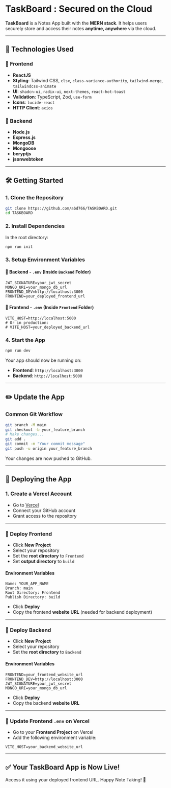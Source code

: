 # **TaskBoard** : Secured on the Cloud

**TaskBoard** is a Notes App built with the **MERN stack**. It helps users securely store and access their notes **anytime, anywhere** via the cloud.

---

## 🚀 Technologies Used

### 🔹 Frontend

- **ReactJS**
- **Styling**: Tailwind CSS, `clsx`, `class-variance-authority`, `tailwind-merge`, `tailwindcss-animate`
- **UI**: `shadcn-ui`, `radix-ui`, `next-themes`, `react-hot-toast`
- **Validation**: TypeScript, Zod, `use-form`
- **Icons**: `lucide-react`
- **HTTP Client**: `axios`

### 🔹 Backend

- **Node.js**
- **Express.js**
- **MongoDB**
- **Mongoose**
- **bcryptjs**
- **jsonwebtoken**

---

## 🛠️ Getting Started

### 1. Clone the Repository

```bash
git clone https://github.com/abd766/TASKBOARD.git
cd TASKBOARD
```

### 2. Install Dependencies

In the root directory:

```bash
npm run init
```

### 3. Setup Environment Variables

#### 🔸 Backend - `.env` (Inside `Backend` Folder)

```env
JWT_SIGNATURE=your_jwt_secret
MONGO_URI=your_mongo_db_url
FRONTEND_DEV=http://localhost:3000
FRONTEND=your_deployed_frontend_url
```

#### 🔸 Frontend - `.env` (Inside `Frontend` Folder)

```env
VITE_HOST=http://localhost:5000
# Or in production:
# VITE_HOST=your_deployed_backend_url
```

### 4. Start the App

```bash
npm run dev
```

Your app should now be running on:

- **Frontend**: `http://localhost:3000`
- **Backend**: `http://localhost:5000`

---

## ✏️ Update the App

### Common Git Workflow

```bash
git branch -M main
git checkout -b your_feature_branch
# Make changes...
git add .
git commit -m "Your commit message"
git push -u origin your_feature_branch
```

Your changes are now pushed to GitHub.

---

## 🚀 Deploying the App

### 1. Create a Vercel Account

- Go to [Vercel](https://vercel.com)
- Connect your GitHub account
- Grant access to the repository

---

### 🔹 Deploy Frontend

- Click **New Project**
- Select your repository
- Set the **root directory** to `Frontend`
- Set **output directory** to `build`

#### Environment Variables

```env
Name: YOUR_APP_NAME
Branch: main
Root Directory: Frontend
Publish Directory: build
```

- Click **Deploy**
- Copy the frontend **website URL** (needed for backend deployment)

---

### 🔹 Deploy Backend

- Click **New Project**
- Select your repository
- Set the **root directory** to `Backend`

#### Environment Variables

```env
FRONTEND=your_frontend_website_url
FRONTEND_DEV=http://localhost:3000
JWT_SIGNATURE=your_jwt_secret
MONGO_URI=your_mongo_db_url
```

- Click **Deploy**
- Copy the backend **website URL**

---

### 🔹 Update Frontend `.env` on Vercel

- Go to your **Frontend Project** on Vercel
- Add the following environment variable:

```env
VITE_HOST=your_backend_website_url
```

---

## ✅ Your TaskBoard App is Now Live!

Access it using your deployed frontend URL. Happy Note Taking! 📝